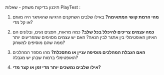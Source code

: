 תיכנון בדיקות משחק - שאלות PlayTest : 

1. **מהי הרמת קושי המתאימה?**
באילו שלבים השחקנים הרגישו שהאתגר היה מוגזם או קל מדי?
2. **כמה עצמים צריכים להיכלל בכל שלב?**
כמה מראות, חפצים נעים, ובלונים הם האיזון האופטימלי בין אתגר לבין הנאה?
האם יש עצמים מסוימים שמפריעים יותר ממה שהם מוסיפים למשחק?

3. **האם הגבלת המהלכים מוסיפה עניין או מתסכלת?**
מהו מספר המהלכים האופטימלי ברמות שבהן יש מגבלה?
4. **אילו שלבים נמשכים יותר מדי זמן או קצר מדי?**
